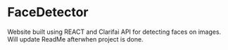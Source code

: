 # FaceDetector
Website built using REACT and Clarifai API for detecting faces on images. Will update ReadMe afterwhen project is done.

